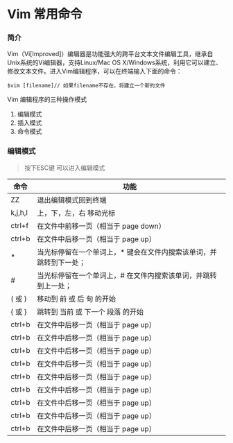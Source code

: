 # Vim 常用命令

### 简介
Vim（Vi[Improved]）编辑器是功能强大的跨平台文本文件编辑工具，继承自Unix系统的Vi编辑器，支持Linux/Mac OS X/Windows系统，利用它可以建立、修改文本文件。进入Vim编辑程序，可以在终端输入下面的命令：
```
$vim [filename]// 如果filename不存在，将建立一个新的文件
```

Vim 编辑程序的三种操作模式
1. 编辑模式
2. 插入模式
3. 命令模式

### 编辑模式
> 按下ESC键 可以进入编辑模式

命令 | 功能
--------- | -------------
ZZ | 退出编辑模式回到终端
k,j,h,l | 上，下，左，右 移动光标
ctrl+f | 在文件中前移一页（相当于 page down）
ctrl+b | 在文件中后移一页（相当于 page up）
* | 当光标停留在一个单词上，* 键会在文件内搜索该单词，并跳转到下一处；
# | 当光标停留在一个单词上，# 在文件内搜索该单词，并跳转到上一处；
( 或 ) | 移动到 前 或 后 句 的开始
{ 或 }  | 跳转到 当前 或 下一个 段落 的开始
ctrl+b | 在文件中后移一页（相当于 page up）
ctrl+b | 在文件中后移一页（相当于 page up）
ctrl+b | 在文件中后移一页（相当于 page up）
ctrl+b | 在文件中后移一页（相当于 page up）
ctrl+b | 在文件中后移一页（相当于 page up）
ctrl+b | 在文件中后移一页（相当于 page up）
ctrl+b | 在文件中后移一页（相当于 page up）
ctrl+b | 在文件中后移一页（相当于 page up）
ctrl+b | 在文件中后移一页（相当于 page up）




